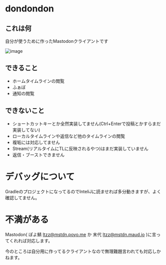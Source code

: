 # dondondon

## これは何

自分が使うために作ったMastodonクライアントです

![image](https://user-images.githubusercontent.com/1310799/74102142-2bc02380-4b84-11ea-9060-c6fd82b37ae8.png)


## できること
* ホームタイムラインの閲覧
* ふぁぼ
* 通知の閲覧

## できないこと

* ショートカットキーとか全然実装してません(Ctrl+Enterで投稿とかすらまだ実装してない)
* ローカルタイムラインや返信など他のタイムラインの閲覧
* 複垢には対応してません
* Stream(リアルタイムにTLに反映されるやつ)はまだ実装していません
* 返信・ブーストできません


# デバッグについて

GradleのプロジェクトになってるのでInteliJに読ませれば多分動きますが、よく確認してません。

# 不満がある

Mastodon( ぽよ鯖 ltzz@mstdn.poyo.me か 末代 ltzz@mstdn.maud.io )に言ってくれれば対応します。

今のところは自分用に作ってるクライアントなので無理難題言われても対応しかねます。